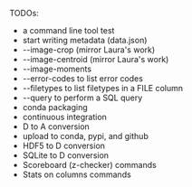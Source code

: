 TODOs:
- a command line tool test
- start writing metadata (data.json)
- --image-crop (mirror Laura's work)
- --image-centroid (mirror Laura's work)
- --image-moments 
- --error-codes to list error codes
- --filetypes to list filetypes in a FILE column
- --query to perform a SQL query
- conda packaging
- continuous integration
- D to A conversion
- upload to conda, pypi, and github
- HDF5 to D conversion
- SQLite to D conversion
- Scoreboard (z-checker) commands
- Stats on columns commands
